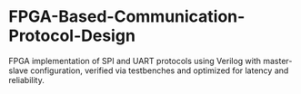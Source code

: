 # FPGA-Based-Communication-Protocol-Design
FPGA implementation of SPI and UART protocols using Verilog with master-slave configuration, verified via testbenches and optimized for latency and reliability.
